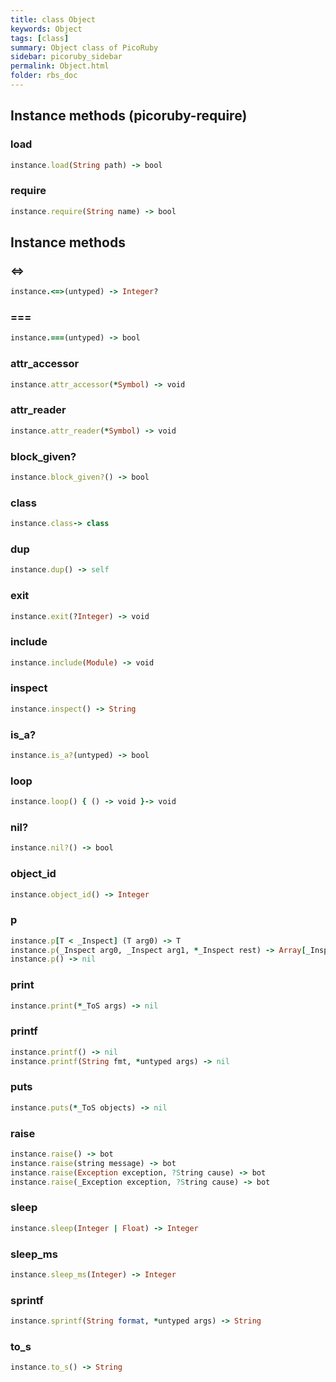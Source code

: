 ```yaml
---
title: class Object
keywords: Object
tags: [class]
summary: Object class of PicoRuby
sidebar: picoruby_sidebar
permalink: Object.html
folder: rbs_doc
---
```

## Instance methods (picoruby-require)
### load

```ruby
instance.load(String path) -> bool
```
### require

```ruby
instance.require(String name) -> bool
```
## Instance methods
### <=>

```ruby
instance.<=>(untyped) -> Integer?
```
### ===

```ruby
instance.===(untyped) -> bool
```
### attr_accessor

```ruby
instance.attr_accessor(*Symbol) -> void
```
### attr_reader

```ruby
instance.attr_reader(*Symbol) -> void
```
### block_given?

```ruby
instance.block_given?() -> bool
```
### class

```ruby
instance.class-> class
```
### dup

```ruby
instance.dup() -> self
```
### exit

```ruby
instance.exit(?Integer) -> void
```
### include

```ruby
instance.include(Module) -> void
```
### inspect

```ruby
instance.inspect() -> String
```
### is_a?

```ruby
instance.is_a?(untyped) -> bool
```
### loop

```ruby
instance.loop() { () -> void }-> void
```
### nil?

```ruby
instance.nil?() -> bool
```
### object_id

```ruby
instance.object_id() -> Integer
```
### p

```ruby
instance.p[T < _Inspect] (T arg0) -> T
instance.p(_Inspect arg0, _Inspect arg1, *_Inspect rest) -> Array[_Inspect]
instance.p() -> nil
```
### print

```ruby
instance.print(*_ToS args) -> nil
```
### printf

```ruby
instance.printf() -> nil
instance.printf(String fmt, *untyped args) -> nil
```
### puts

```ruby
instance.puts(*_ToS objects) -> nil
```
### raise

```ruby
instance.raise() -> bot
instance.raise(string message) -> bot
instance.raise(Exception exception, ?String cause) -> bot
instance.raise(_Exception exception, ?String cause) -> bot
```
### sleep

```ruby
instance.sleep(Integer | Float) -> Integer
```
### sleep_ms

```ruby
instance.sleep_ms(Integer) -> Integer
```
### sprintf

```ruby
instance.sprintf(String format, *untyped args) -> String
```
### to_s

```ruby
instance.to_s() -> String
```
